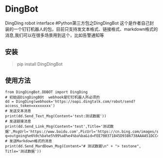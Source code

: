 # DingBot
DingDing robot interface
#Python第三方包之DingDingBot
这个是作者自己封装的一个钉钉机器人的包，目前只支持发文本格式、链接格式、markdown格式的消息,我们可以在很多场景用到这个，比如告警通知等
## 安装
> pip install DingDingBot

## 使用方法
```
from DingDingBot.DDBOT import DingDing
# 初始话DingDingBOt  webhook是钉钉机器人所必须的
dd = DingDing(webhook='https://oapi.dingtalk.com/robot/send?access_token=xxxxxxxx')
# 发送文本消息
print(dd.Send_Text_Msg(Content='test:测试数据'))
# 发送链接消息
print(dd.Send_Link_Msg(Content='test',Title='测试数据',MsgUrl='https://www.baidu.com',PicUrl='https://cn.bing.com/images/search?q=outgoing%e6%9c%ba%e5%99%a8%e4%ba%ba&id=FEE700371845D9386738AAAA51DCC43DC54911AA&FORM=IQFRBA'))
# 发送Markdown格式的消息
print(dd.Send_MardDown_Msg(Content="# 测试数据\n" + "> testone", Title='测试数据'))
```
